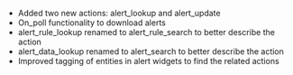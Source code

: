 * Added two new actions: alert_lookup and alert_update
* On_poll functionality to download alerts
* alert_rule_lookup renamed to alert_rule_search to better describe the action
* alert_data_lookup renamed to alert_search to better describe the action
* Improved tagging of entities in alert widgets to find the related actions